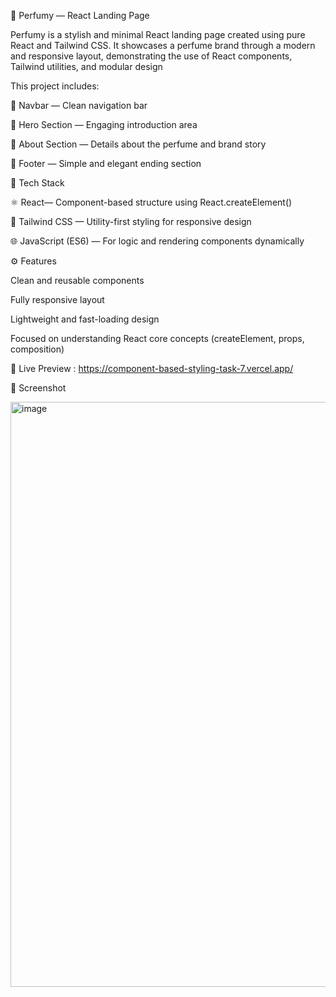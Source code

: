 💐 Perfumy — React Landing Page

Perfumy is a stylish and minimal React landing page created using pure React and Tailwind CSS.
It showcases a perfume brand through a modern and responsive layout, demonstrating the use of React components, Tailwind utilities, and modular design 

This project includes:

🧭 Navbar — Clean navigation bar

💫 Hero Section — Engaging introduction area

🧴 About Section — Details about the perfume and brand story

👣 Footer — Simple and elegant ending section

🧰 Tech Stack

⚛️ React— Component-based structure using React.createElement()

🎨 Tailwind CSS — Utility-first styling for responsive design

🌐 JavaScript (ES6) — For logic and rendering components dynamically

⚙️ Features

Clean and reusable components

Fully responsive layout

Lightweight and fast-loading design

Focused on understanding React core concepts (createElement, props, composition)

🚀 Live Preview  :   https://component-based-styling-task-7.vercel.app/

📸 Screenshot

<img width="1919" height="936" alt="image" src="https://github.com/user-attachments/assets/8ffd1f6c-97ab-443a-97af-4d281ed158dd" />
